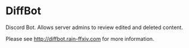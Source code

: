 # DiffBot
Discord Bot. Allows server admins to review edited and deleted content.  

Please see http://diffbot.rain-ffxiv.com for more information.
